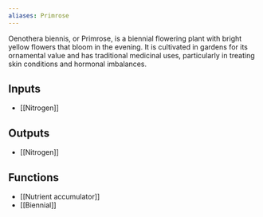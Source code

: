 ```yaml
---
aliases: Primrose
---
```

Oenothera biennis, or Primrose, is a biennial flowering plant with bright yellow flowers that bloom in the evening. It is cultivated in gardens for its ornamental value and has traditional medicinal uses, particularly in treating skin conditions and hormonal imbalances.
## Inputs
- [[Nitrogen]]

## Outputs
- [[Nitrogen]]

## Functions
- [[Nutrient accumulator]]
- [[Biennial]]